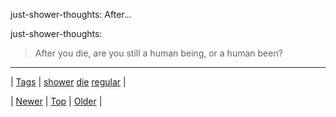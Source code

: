 <!--
title: just-shower-thoughts
date: 2020-06-28T15:27:00.169Z
tags: shower, die, regular
-->


just-shower-thoughts: After...

<p>just-shower-thoughts:</p>

<blockquote><p>After you die, are you still a human being, or a human been?</p></blockquote>

<!--BOTTOM-POST-NAVIGATION-->
---

| [Tags](tags.md) | [shower](tag-shower.md) [die](tag-die.md) [regular](tag-regular.md) |

| [Newer](162254277784.md) | [Top](index.md) | [Older](162479994899.md) |